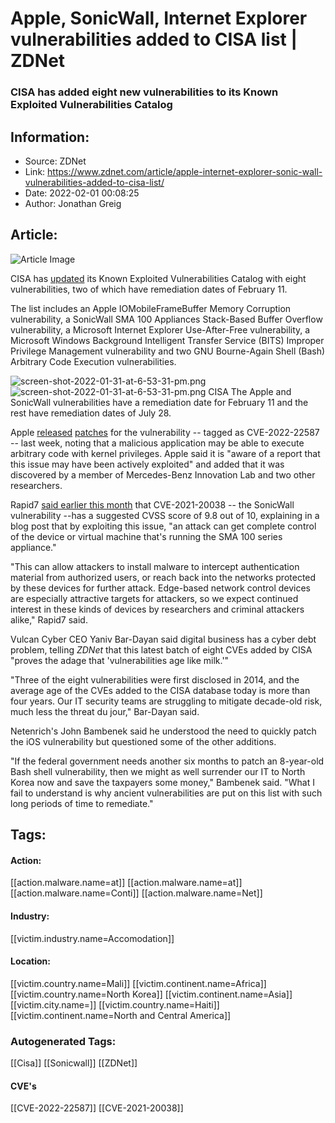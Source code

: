 # Apple, SonicWall, Internet Explorer vulnerabilities added to CISA list | ZDNet
### CISA has added eight new vulnerabilities to its Known Exploited Vulnerabilities Catalog

## Information:
+ Source: ZDNet
+ Link: https://www.zdnet.com/article/apple-internet-explorer-sonic-wall-vulnerabilities-added-to-cisa-list/
+ Date: 2022-02-01 00:08:25
+ Author: Jonathan Greig


## Article:
![Article Image](https://www.zdnet.com/a/img/resize/52e3f2e72bae0c6668ad15efdacedf52ed9ac8dc/2022/01/31/d2733fd0-3a2e-438e-8745-268bd8675c8f/xyw1ujya-400x400.jpg?width=770&height=578&fit=crop&auto=webp)

CISA has [updated](https://www.cisa.gov/uscert/ncas/current-activity/2022/01/28/cisa-adds-eight-known-exploited-vulnerabilities-catalog) its Known Exploited Vulnerabilities Catalog with eight vulnerabilities, two of which have remediation dates of February 11. 

The list includes an Apple IOMobileFrameBuffer Memory Corruption vulnerability, a SonicWall SMA 100 Appliances Stack-Based Buffer Overflow vulnerability, a Microsoft Internet Explorer Use-After-Free vulnerability, a Microsoft Windows Background Intelligent Transfer Service (BITS) Improper Privilege Management vulnerability and two GNU Bourne-Again Shell (Bash) Arbitrary Code Execution vulnerabilities.

![screen-shot-2022-01-31-at-6-53-31-pm.png](https://www.zdnet.com/a/img/resize/7d4f15fab2713b1e8db3f98f9c148ba1d6bff11d/2022/01/31/f8c80ada-347f-4a53-b57a-8159683bdd8c/screen-shot-2022-01-31-at-6-53-31-pm.png?width=470&fit=bounds&auto=webp)![screen-shot-2022-01-31-at-6-53-31-pm.png](https://www.zdnet.com/a/img/resize/7d4f15fab2713b1e8db3f98f9c148ba1d6bff11d/2022/01/31/f8c80ada-347f-4a53-b57a-8159683bdd8c/screen-shot-2022-01-31-at-6-53-31-pm.png?width=470&fit=bounds&auto=webp)
 CISA
 The Apple and SonicWall vulnerabilities have a remediation date for February 11 and the rest have remediation dates of July 28. 

Apple [released](https://support.apple.com/en-us/HT213054) [patches](https://support.apple.com/en-us/HT213053) for the vulnerability -- tagged as CVE-2022-22587 -- last week, noting that a malicious application may be able to execute arbitrary code with kernel privileges. Apple said it is "aware of a report that this issue may have been actively exploited" and added that it was discovered by a member of Mercedes-Benz Innovation Lab and two other researchers. 

Rapid7 [said earlier this month](https://www.rapid7.com/blog/post/2022/01/11/cve-2021-20038-42-sonicwall-sma-100-multiple-vulnerabilities-fixed-2/) that CVE-2021-20038 -- the SonicWall vulnerability --has a suggested CVSS score of 9.8 out of 10, explaining in a blog post that by exploiting this issue, "an attack can get complete control of the device or virtual machine that's running the SMA 100 series appliance." 

"This can allow attackers to install malware to intercept authentication material from authorized users, or reach back into the networks protected by these devices for further attack. Edge-based network control devices are especially attractive targets for attackers, so we expect continued interest in these kinds of devices by researchers and criminal attackers alike," Rapid7 said. 

Vulcan Cyber CEO Yaniv Bar-Dayan said digital business has a cyber debt problem, telling *ZDNet* that this latest batch of eight CVEs added by CISA "proves the adage that 'vulnerabilities age like milk.'" 






"Three of the eight vulnerabilities were first disclosed in 2014, and the average age of the CVEs added to the CISA database today is more than four years. Our IT security teams are struggling to mitigate decade-old risk, much less the threat du jour," Bar-Dayan said. 

Netenrich's John Bambenek said he understood the need to quickly patch the iOS vulnerability but questioned some of the other additions. 

"If the federal government needs another six months to patch an 8-year-old Bash shell vulnerability, then we might as well surrender our IT to North Korea now and save the taxpayers some money," Bambenek said. "What I fail to understand is why ancient vulnerabilities are put on this list with such long periods of time to remediate."





## Tags:

#### Action:
[[action.malware.name=at]] [[action.malware.name=at]] [[action.malware.name=Conti]] [[action.malware.name=Net]]

#### Industry:
[[victim.industry.name=Accomodation]]

#### Location:
[[victim.country.name=Mali]] [[victim.continent.name=Africa]] [[victim.country.name=North Korea]] [[victim.continent.name=Asia]] [[victim.city.name=]] [[victim.country.name=Haiti]] [[victim.continent.name=North and Central America]]

### Autogenerated Tags:
[[Cisa]] [[Sonicwall]] [[ZDNet]]
#### CVE's
[[CVE-2022-22587]] [[CVE-2021-20038]]

